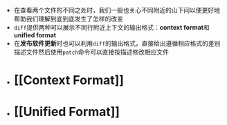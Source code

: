 - 在查看两个文件的不同之处时，我们一般也关心不同附近的山下问以便更好地帮助我们理解到底到底发生了怎样的改变
- ``diff``提供两种可以展示不同行附近上下文的输出格式：**context format**和**unified format**
- 在**发布软件更新**时也可以利用``diff``的输出格式，直接给出遵循相应格式的差别描述文件然后使用``patch``命令可以直接按描述修改相应文件
- # [[Context Format]]
- # [[Unified Format]]
